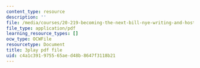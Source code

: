 ```yaml
---
content_type: resource
description: ''
file: /media/courses/20-219-becoming-the-next-bill-nye-writing-and-hosting-the-educational-show-january-iap-2015/c4a1c391975565aed48b8647f3118b21_02NyrrxEGqM.pdf
file_type: application/pdf
learning_resource_types: []
ocw_type: OCWFile
resourcetype: Document
title: 3play pdf file
uid: c4a1c391-9755-65ae-d48b-8647f3118b21
---
```

